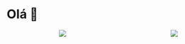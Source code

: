 <h1>Olá 👋</h1>
<div style="justify-content: space-around; display: flex">
    <img src="https://github-readme-stats.vercel.app/api/top-langs/?username=perigorvladimir&layout=compact"/>
    <img src="https://skillicons.dev/icons?i=java,spring,ts,vue,postgres,gitlab&perline=2&theme=light" />
</div>

